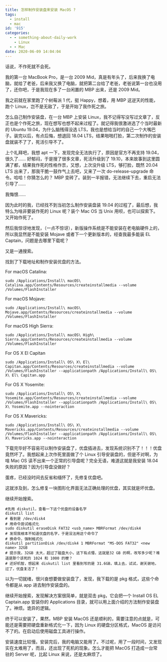 ```yaml
---
title: 怎样制作安装盘来安装 MacOS ?
tags:
  - install
  - mac
id: '915'
categories:
  - - something-about-daily-work
    - Linux
  - - Mac
date: 2020-06-09 14:04:04
---
```


话说，不作死就不会死。

我的第一台 MacBook Pro，是一台 2009 Mid，真是有年头了，后来我换了电脑，就给了老爸，后来我又换了电脑，就把第二台给了老爸，老爸说第一台也没用了，还你吧，于是我现在多了一台闲置的 MBP 出来，还是 2009 Mid。

我之前就在家里跑了个树莓派 1 代，挺 Happy，想着，用 MBP 这逆天的性能，跑个 Linux，岂不是无敌了，于是开始了我作死之旅。
<!-- more -->
怎么自己制作安装盘，在一台 MBP 上安装 Linux，我不记得写没写过文章了，反正也是个作死之旅，现在想写也想不起来过程了。就记得我很激进选了个当时最新的 Ubuntu 19.04，为什么脑残得没选 LTS，我也是想给当时的自己一个大嘴巴子。装完以后，有点后悔，想退回 18.04 LTS，结果啪啪打脸，第二次制作的安装盘就装不了了，死活引导不了。

上个礼拜吧，我想 apt 一下，发现完全无法执行了，原因是官方不再支持 19.04，很久了…… 好郁闷，于是搜了很多文章，死活升级到了 19.10，本来故事到这里圆满了都，结果我作死的性格作祟，又想，上次没升级 LTS，够打脸，既然 20.04 LTS 出来了，那我干脆一鼓作气上去吧，又来了一次 do-release-upgrade 命令。哈哈！你猜怎么的？ MBP 变砖了。装到一半报错，无法继续下去，重启无法引导了……

我悔恨……

因为此时的我，已经找不到当初怎么制作安装盘装 19.04 的过程了，最后想，我特么为啥非要装作死的 Linux 呢？装个 Mac OS 当 Unix 用呗，也可以探索下。又开始作死了。

然后我惊讶地发现，（一点不惊讶），新版操作系统是不能安装在老电脑硬件上的，所以我显然是不能安装 Mojave 或者下一个更新版本的，经查我最多能装 EL Captain，问题是去哪里下载呢？

又是一通搜索。

找到了下载地址和制作安装优盘的方法。

For macOS Catalina:

```null
sudo /Applications/Install\ macOS\ Catalina.app/Contents/Resources/createinstallmedia --volume /Volumes/FlashInstaller

```

For macOS Mojave:

```null
sudo /Applications/Install\ macOS\ Mojave.app/Contents/Resources/createinstallmedia --volume /Volumes/FlashInstaller
```

For macOS High Sierra:

```null
sudo /Applications/Install\ macOS\ High\ Sierra.app/Contents/Resources/createinstallmedia --volume /Volumes/FlashInstaller
```

For OS X El Capitan

```null
sudo /Applications/Install\ OS\ X\ El\ Capitan.app/Contents/Resources/createinstallmedia --volume /Volumes/FlashInstaller --applicationpath /Applications/Install\ OS\ X\ El\ Capitan.app
```

For OS X Yosemite:

```null
sudo /Applications/Install\ OS\ X\ Yosemite.app/Contents/Resources/createinstallmedia --volume /Volumes/FlashInstaller --applicationpath /Applications/Install\ OS\ X\ Yosemite.app --nointeraction
```

For OS X Mavericks:

```null
sudo /Applications/Install\ OS\ X\ Mavericks.app/Contents/Resources/createinstallmedia --volume /Volumes/FlashInstaller --applicationpath /Applications/Install\ OS\ X\ Mavericks.app --nointeraction
```

下载完毕好不容易可以制作安装盘了，优盘插进去，发现系统识别不了！！！优盘竟然坏了。我想起来上次作死里面做了个 Linux 引导安装盘的，但是不对啊，为啥 Mac OS 读不出来一个正常的引导盘呢？完全无语，难道这就是我安装 18.04 失败的原因？因为引导盘没做好？

蛋疼，已经没时间去反省和缅怀了，先修复优盘吧。

这就涉及到，怎么修复一块图形化界面无法正确处理的优盘，其实就是坏优盘。

继续开始搜索。

```shell
#先用 diskutil，查看一下这个优盘的设备名字
diskutil list
# 看到是 /dev/disk4
# 用命令尝试格式化
sudo diskutil eraseDisk FAT32 <usb_name> MBRFormat /dev/disk4
# 发现我根本不知道优盘的名字，于是没法用这个命令了
# 换命令，强制格式化
diskutil partitionDisk /dev/disk4 1 MBRFormat "MS-DOS FAT32" <new name> 32GB
# 提示我，32GB 太大，超过了磁盘大小，这下有点懵，这就是32 GB 的啊，改写多少呢？难道是那个该死的 1024 和 1000 的梗？
# 还好机智，想起来 diskutil list 里看到写的是 31.6GB，填上去，试试，谢天谢地，过了，优盘复活了！
```

以为一切就绪，很兴奋想要做安装盘了，发现，我下载的是 pkg 格式，这些个命令都是从 app 进去制作安装盘的。

继续开始搜索，发现解决方案很简单，就是双击 pkg，它会把一个 Install OS EL Captain.app 安装你的 Applications 目录，就可以用上面介绍的方法制作安装盘了。神烦。诡异的逻辑。

终于可以安装了，果然，MBP 安装 MacOS 还是顺利的，需要注意的点就是，可能还是需要把硬盘重新格式化一下，因为 Linux 的硬盘分区格式，MacOS 是访问不了的。在启动后使用磁盘工具进行操作。

安装速度比较慢。安装完后，我的电脑又能用了。不过呢，用了一段时间，又发现实在太难用了，而且，还出现了死机的现象。怎么才能把 MacOS 打造成一台常驻的 Server 呢，比起 Linux 来说，还是太麻烦了。
